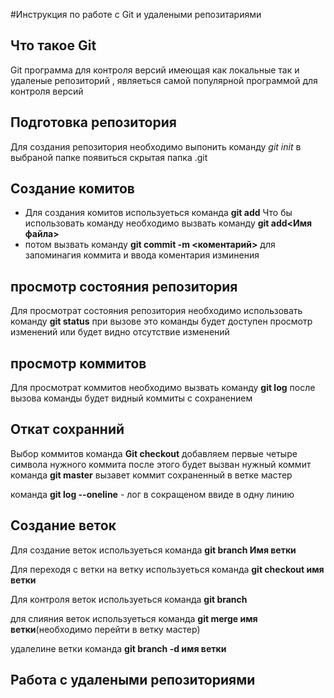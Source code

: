 #Инструкция по работе с Git и удалеными репозитариями
## Что такое Git
Git программа для контроля версий имеющая как локальные так и удаленые репозиторий , являеться самой популярной программой для контроля версий

## Подготовка репозитория 

Для создания репозитория необходимо выпонить команду *git init*   в выбраной папке появиться скрытая папка .git

## Создание комитов

* Для создания комитов используеться команда **git add** Что бы использовать команду необходимо вызвать команду **git add<Имя файла>**
* потом вызвать команду **git commit -m <коментарий>**
 для запоминагия коммита  и ввода коментария изминения
## просмотр состояния репозитория
Для просмотрат состояния репозитория необходимо использовать
команду **git status** при вызове это команды будет доступен просмотр изменений или будет видно отсутствие изменений
## просмотр коммитов

Для просмотрат коммитов необходимо вызвать команду **git log** после вызова команды будет видный коммиты с сохранением 
## Откат сохранний 

Выбор коммитов команда **Git checkout** добавляем первые четыре символа нужного коммита после этого будет вызван нужный коммит
команда **git master** вызавет коммит сохраненный в ветке мастер

команда **git log --oneline** - лог в сокращеном ввиде в одну линию
## Создание веток

Для создание веток используеться команда **git branch Имя ветки**

Для переходя с ветки на ветку используеться команда **git checkout имя ветки**

Для контроля веток используеться команда **git branch**

для слияния веток используеться команда **git merge  имя ветки**(необходимо перейти в ветку мастер)

удалелине ветки команда **git branch -d имя ветки**

## Работа с удалеными репозиториями

